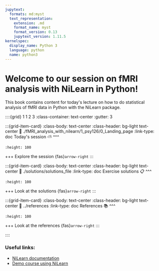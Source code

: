 ```yaml
---
jupytext:
  formats: md:myst
  text_representation:
    extension: .md
    format_name: myst
    format_version: 0.13
    jupytext_version: 1.11.5
kernelspec:
  display_name: Python 3
  language: python
  name: python3
---
```


# Welcome to our session on fMRI analysis with NiLearn in Python!

This book contains content for today's lecture on how to do statistical analysis of fMRI data in Python with the NiLearn package.


::::{grid} 1 1 2 3
:class-container: text-center
:gutter: 3

:::{grid-item-card}
:class-body: text-center
:class-header: bg-light text-center
:link: ./fMRI_analysis_with_nilearn/1_psy126/0_Landing_page
:link-type: doc
Today's session ⛅️
^^^
```{image} https://encrypted-tbn0.gstatic.com/images?q=tbn:ANd9GcS9E5HZlsBUfIyQdZy53DBNd5c9aIxECWdFww&s
:height: 100
```
+++
Explore the session {fas}`arrow-right`
:::

:::{grid-item-card}
:class-body: text-center
:class-header: bg-light text-center
:link: ./solutions/solutions_file
:link-type: doc
Exercise solutions 📋
^^^
```{image}  ../logo_template.png
:height: 100
```
+++
Look at the solutions {fas}`arrow-right`
:::

:::{grid-item-card}
:class-body: text-center
:class-header: bg-light text-center
:link: ../references
:link-type: doc
References 📚
^^^
```{image} https://thumbs.dreamstime.com/b/statistics-linear-icon-modern-outline-logo-concept-o-white-background-business-analytics-collection-suitable-use-133515482.jpg
:height: 100
```
+++
Look at the references {fas}`arrow-right`
:::

::::

### Useful links:
- [NiLearn documentation](https://nilearn.github.io/)
- [Demo course using NiLearn](https://lukas-snoek.com/NI-edu/)


